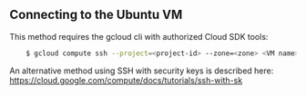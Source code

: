 ## Connecting to the Ubuntu VM

This method requires the gcloud cli with authorized Cloud SDK tools:

```bash
    $ gcloud compute ssh --project=<project-id> --zone=<zone> <VM name>
```
 An alternative method using SSH with security keys is described here:
 https://cloud.google.com/compute/docs/tutorials/ssh-with-sk
